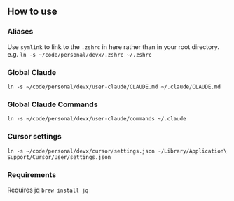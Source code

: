 ## How to use

### Aliases

Use `symlink` to link to the `.zshrc` in here rather than in your root directory.
e.g. `ln -s ~/code/personal/devx/.zshrc ~/.zshrc`

### Global Claude

`ln -s ~/code/personal/devx/user-claude/CLAUDE.md ~/.claude/CLAUDE.md`

### Global Claude Commands

`ln -s ~/code/personal/devx/user-claude/commands ~/.claude`

### Cursor settings

`ln -s ~/code/personal/devx/cursor/settings.json ~/Library/Application\ Support/Cursor/User/settings.json`

### Requirements

Requires jq
`brew install jq`
